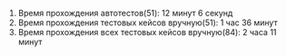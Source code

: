 1. Время прохождения автотестов(51): 12 минут 6 секунд</br>
2. Время прохождения тестовых кейсов вручную(51): 1 час 36 минут</br>
3. Время прохождения всех тестовых кейсов вручную(84): 2 часа 11 минут</br>

